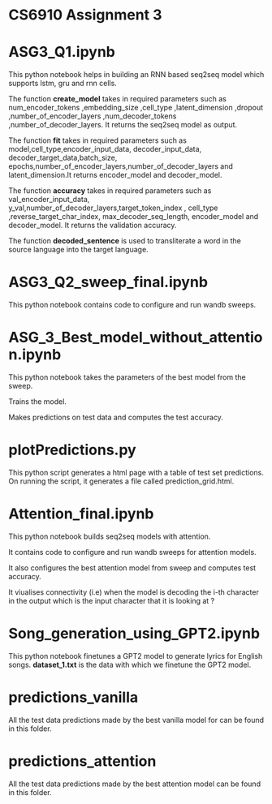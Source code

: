 # CS6910 Assignment 3

# ASG3_Q1.ipynb

This python notebook helps in building an RNN based seq2seq model which supports lstm, gru and rnn cells. 

The function **create_model** takes in required parameters such as num_encoder_tokens ,embedding_size ,cell_type ,latent_dimension ,dropout ,number_of_encoder_layers ,num_decoder_tokens ,number_of_decoder_layers. It returns the seq2seq model as output.

The function **fit** takes in required parameters such as model,cell_type,encoder_input_data, decoder_input_data, decoder_target_data,batch_size, epochs,number_of_encoder_layers,number_of_decoder_layers and latent_dimension.It returns encoder_model and decoder_model.

The function **accuracy** takes in required parameters such as val_encoder_input_data, y_val,number_of_decoder_layers,target_token_index , cell_type ,reverse_target_char_index, max_decoder_seq_length, encoder_model and decoder_model. It returns the validation accuracy.

The function **decoded_sentence** is used to transliterate a word in the source language into the target language.

# ASG3_Q2_sweep_final.ipynb
This python notebook contains code to configure and run wandb sweeps.

# ASG_3_Best_model_without_attention.ipynb
This python notebook takes the parameters of the best model from the sweep.

Trains the model.

Makes predictions on test data and computes the test accuracy.

# plotPredictions.py
This python script generates a html page with a table of test set predictions. On running the script, it generates a file called prediction_grid.html.

# Attention_final.ipynb
This python notebook builds seq2seq models with attention.

It contains code to configure and run wandb sweeps for attention models.

It also configures the best attention model from sweep and computes test accuracy.

It viualises connectivity (i.e) when the model is decoding the i-th character in the output which is the input character that it is looking at ?

# Song_generation_using_GPT2.ipynb

This python notebook finetunes a GPT2 model to generate lyrics for English songs.
**dataset_1.txt** is the data with which we finetune the GPT2 model.

# predictions_vanilla
All the test data predictions made by the best vanilla model for can be found in this folder. 

# predictions_attention
All the test data predictions made by the best attention model can be found in this folder.
